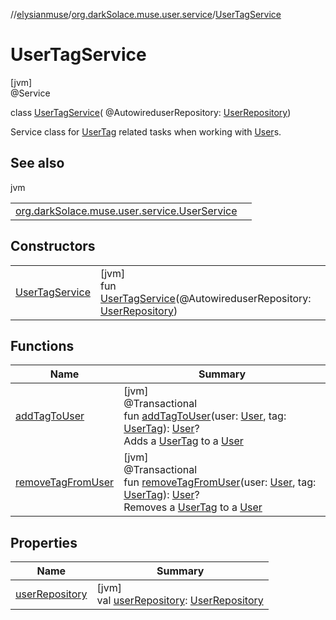 //[elysianmuse](../../../index.md)/[org.darkSolace.muse.user.service](../index.md)/[UserTagService](index.md)

# UserTagService

[jvm]\
@Service

class [UserTagService](index.md)(
@AutowireduserRepository: [UserRepository](../../org.darkSolace.muse.user.repository/-user-repository/index.md))

Service class for [UserTag](../../org.darkSolace.muse.user.model/-user-tag/index.md) related tasks when working
with [User](../../org.darkSolace.muse.user.model/-user/index.md)s.

## See also

jvm

| | |
|---|---|
| [org.darkSolace.muse.user.service.UserService](../-user-service/index.md) |  |

## Constructors

| | |
|---|---|
| [UserTagService](-user-tag-service.md) | [jvm]<br>fun [UserTagService](-user-tag-service.md)(@AutowireduserRepository: [UserRepository](../../org.darkSolace.muse.user.repository/-user-repository/index.md)) |

## Functions

| Name | Summary |
|---|---|
| [addTagToUser](add-tag-to-user.md) | [jvm]<br>@Transactional<br>fun [addTagToUser](add-tag-to-user.md)(user: [User](../../org.darkSolace.muse.user.model/-user/index.md), tag: [UserTag](../../org.darkSolace.muse.user.model/-user-tag/index.md)): [User](../../org.darkSolace.muse.user.model/-user/index.md)?<br>Adds a [UserTag](../../org.darkSolace.muse.user.model/-user-tag/index.md) to a [User](../../org.darkSolace.muse.user.model/-user/index.md) |
| [removeTagFromUser](remove-tag-from-user.md) | [jvm]<br>@Transactional<br>fun [removeTagFromUser](remove-tag-from-user.md)(user: [User](../../org.darkSolace.muse.user.model/-user/index.md), tag: [UserTag](../../org.darkSolace.muse.user.model/-user-tag/index.md)): [User](../../org.darkSolace.muse.user.model/-user/index.md)?<br>Removes a [UserTag](../../org.darkSolace.muse.user.model/-user-tag/index.md) to a [User](../../org.darkSolace.muse.user.model/-user/index.md) |

## Properties

| Name | Summary |
|---|---|
| [userRepository](user-repository.md) | [jvm]<br>val [userRepository](user-repository.md): [UserRepository](../../org.darkSolace.muse.user.repository/-user-repository/index.md) |
